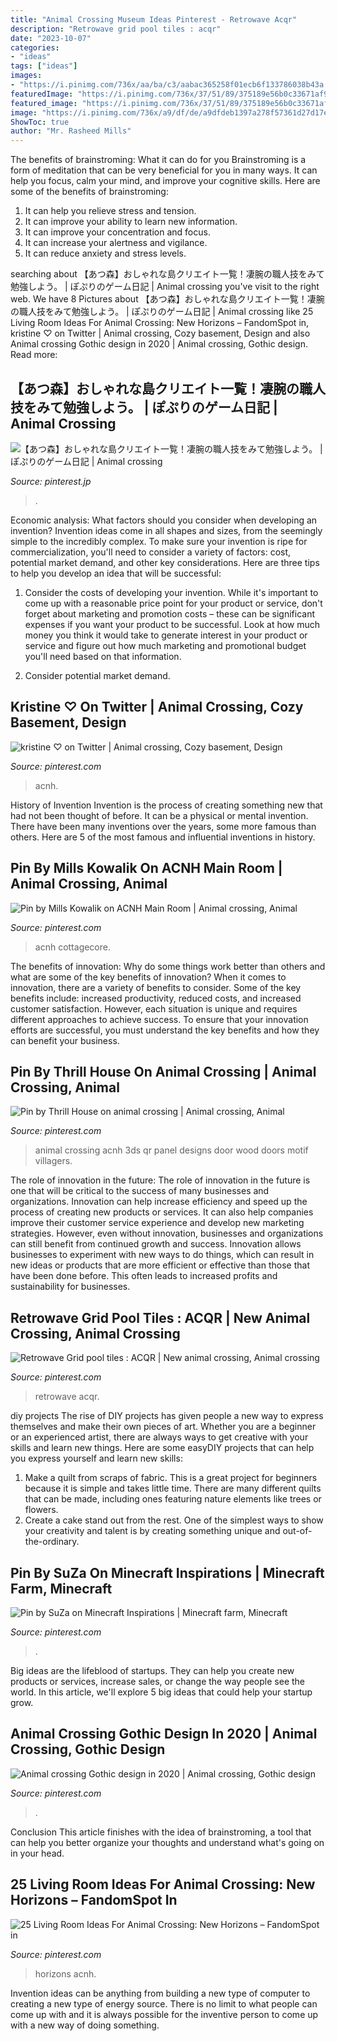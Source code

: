 ```yaml
---
title: "Animal Crossing Museum Ideas Pinterest - Retrowave Acqr"
description: "Retrowave grid pool tiles : acqr"
date: "2023-10-07"
categories:
- "ideas"
tags: ["ideas"]
images:
- "https://i.pinimg.com/736x/aa/ba/c3/aabac365258f01ecb6f133786038b43a.jpg"
featuredImage: "https://i.pinimg.com/736x/37/51/89/375189e56b0c33671af9643f7171b9a9.jpg"
featured_image: "https://i.pinimg.com/736x/37/51/89/375189e56b0c33671af9643f7171b9a9.jpg"
image: "https://i.pinimg.com/736x/a9/df/de/a9dfdeb1397a278f57361d27d17eec37.jpg"
ShowToc: true
author: "Mr. Rasheed Mills"
---
```



The benefits of brainstroming: What it can do for you
Brainstroming is a form of meditation that can be very beneficial for you in many ways. It can help you focus, calm your mind, and improve your cognitive skills. Here are some of the benefits of brainstroming: 
1. It can help you relieve stress and tension.
2. It can improve your ability to learn new information.
3. It can improve your concentration and focus. 
4. It can increase your alertness and vigilance. 
5. It can reduce anxiety and stress levels.

	

		
searching about 【あつ森】おしゃれな島クリエイト一覧！凄腕の職人技をみて勉強しよう。 | ぽぷりのゲーム日記 | Animal crossing you've visit to the right web. We have 8 Pictures about 【あつ森】おしゃれな島クリエイト一覧！凄腕の職人技をみて勉強しよう。 | ぽぷりのゲーム日記 | Animal crossing like 25 Living Room Ideas For Animal Crossing: New Horizons – FandomSpot in, kristine ♡ on Twitter | Animal crossing, Cozy basement, Design and also Animal crossing Gothic design in 2020 | Animal crossing, Gothic design. Read more:
		
    
## 【あつ森】おしゃれな島クリエイト一覧！凄腕の職人技をみて勉強しよう。 | ぽぷりのゲーム日記 | Animal Crossing

<img loading=lazy src="https://i.pinimg.com/736x/37/51/89/375189e56b0c33671af9643f7171b9a9.jpg" onerror="this.onerror=null;this.src='https://tse4.mm.bing.net/th?id=OIP.EooxBnYleV2N06CUaoTKpgHaEK&amp;pid=15.1';" alt="【あつ森】おしゃれな島クリエイト一覧！凄腕の職人技をみて勉強しよう。 | ぽぷりのゲーム日記 | Animal crossing">

_Source: pinterest.jp_

>. 

	

Economic analysis: What factors should you consider when developing an invention?
Invention ideas come in all shapes and sizes, from the seemingly simple to the incredibly complex. To make sure your invention is ripe for commercialization, you'll need to consider a variety of factors: cost, potential market demand, and other key considerations. Here are three tips to help you develop an idea that will be successful: 
1. Consider the costs of developing your invention. While it's important to come up with a reasonable price point for your product or service, don't forget about marketing and promotion costs – these can be significant expenses if you want your product to be successful. Look at how much money you think it would take to generate interest in your product or service and figure out how much marketing and promotional budget you'll need based on that information.

2. Consider potential market demand.

    
## Kristine ♡ On Twitter | Animal Crossing, Cozy Basement, Design

<img loading=lazy src="https://i.pinimg.com/736x/49/34/8a/49348aba00072656ea83360848bfc292.jpg" onerror="this.onerror=null;this.src='https://tse4.mm.bing.net/th?id=OIP.U-G9eWt9ePdOH3nod9PehwHaEK&amp;pid=15.1';" alt="kristine ♡ on Twitter | Animal crossing, Cozy basement, Design">

_Source: pinterest.com_

>acnh. 

	

History of Invention
Invention is the process of creating something new that had not been thought of before. It can be a physical or mental invention. There have been many inventions over the years, some more famous than others. Here are 5 of the most famous and influential inventions in history.

    
## Pin By Mills Kowalik On ACNH Main Room | Animal Crossing, Animal

<img loading=lazy src="https://i.pinimg.com/736x/4d/70/ce/4d70ce6ccc22b1da26f95e4b9b108c1b.jpg" onerror="this.onerror=null;this.src='https://tse4.mm.bing.net/th?id=OIP.nLS4iw3aQ56FXoRlrS8hlQHaEf&amp;pid=15.1';" alt="Pin by Mills Kowalik on ACNH Main Room | Animal crossing, Animal">

_Source: pinterest.com_

>acnh cottagecore. 

	

The benefits of innovation: Why do some things work better than others and what are some of the key benefits of innovation?
When it comes to innovation, there are a variety of benefits to consider. Some of the key benefits include: increased productivity, reduced costs, and increased customer satisfaction. However, each situation is unique and requires different approaches to achieve success. To ensure that your innovation efforts are successful, you must understand the key benefits and how they can benefit your business.

    
## Pin By Thrill House On Animal Crossing | Animal Crossing, Animal

<img loading=lazy src="https://i.pinimg.com/736x/be/23/bd/be23bd2cc809da5c5ecb7e5af1f98f63.jpg" onerror="this.onerror=null;this.src='https://tse2.mm.bing.net/th?id=OIP.oOIVTh52ATBdAbijQy2udgHaHa&amp;pid=15.1';" alt="Pin by Thrill House on animal crossing | Animal crossing, Animal">

_Source: pinterest.com_

>animal crossing acnh 3ds qr panel designs door wood doors motif villagers. 

	

The role of innovation in the future:
The role of innovation in the future is one that will be critical to the success of many businesses and organizations. Innovation can help increase efficiency and speed up the process of creating new products or services. It can also help companies improve their customer service experience and develop new marketing strategies.
However, even without innovation, businesses and organizations can still benefit from continued growth and success. Innovation allows businesses to experiment with new ways to do things, which can result in new ideas or products that are more efficient or effective than those that have been done before. This often leads to increased profits and sustainability for businesses.

    
## Retrowave Grid Pool Tiles : ACQR | New Animal Crossing, Animal Crossing

<img loading=lazy src="https://i.pinimg.com/736x/db/10/50/db105085ed01615e7fd626c72c562b26.jpg" onerror="this.onerror=null;this.src='https://tse2.mm.bing.net/th?id=OIP.a2kT7ifnziBp2m5jdeTWzQHaJ3&amp;pid=15.1';" alt="Retrowave Grid pool tiles : ACQR | New animal crossing, Animal crossing">

_Source: pinterest.com_

>retrowave acqr. 

	

diy projects
The rise of DIY projects has given people a new way to express themselves and make their own pieces of art. Whether you are a beginner or an experienced artist, there are always ways to get creative with your skills and learn new things. Here are some easyDIY projects that can help you express yourself and learn new skills:
1) Make a quilt from scraps of fabric. This is a great project for beginners because it is simple and takes little time. There are many different quilts that can be made, including ones featuring nature elements like trees or flowers.
2) Create a cake stand out from the rest. One of the simplest ways to show your creativity and talent is by creating something unique and out-of-the-ordinary.

    
## Pin By SuZa On Minecraft Inspirations | Minecraft Farm, Minecraft

<img loading=lazy src="https://i.pinimg.com/736x/a9/df/de/a9dfdeb1397a278f57361d27d17eec37.jpg" onerror="this.onerror=null;this.src='https://tse1.mm.bing.net/th?id=OIP.dhLWgw60vBTO_drbz1XMngHaHa&amp;pid=15.1';" alt="Pin by SuZa on Minecraft Inspirations | Minecraft farm, Minecraft">

_Source: pinterest.com_

>. 

	

Big ideas are the lifeblood of startups. They can help you create new products or services, increase sales, or change the way people see the world. In this article, we'll explore 5 big ideas that could help your startup grow.

    
## Animal Crossing Gothic Design In 2020 | Animal Crossing, Gothic Design

<img loading=lazy src="https://i.pinimg.com/736x/aa/ba/c3/aabac365258f01ecb6f133786038b43a.jpg" onerror="this.onerror=null;this.src='https://tse4.mm.bing.net/th?id=OIP.Vz2RyQG1KHZH30YeXKM1jQHaMh&amp;pid=15.1';" alt="Animal crossing Gothic design in 2020 | Animal crossing, Gothic design">

_Source: pinterest.com_

>. 

	

Conclusion
This article finishes with the idea of brainstroming, a tool that can help you better organize your thoughts and understand what's going on in your head.

    
## 25 Living Room Ideas For Animal Crossing: New Horizons – FandomSpot In

<img loading=lazy src="https://i.pinimg.com/736x/a1/40/64/a14064c95be0935fe6701ccd67c6e63f.jpg" onerror="this.onerror=null;this.src='https://tse4.mm.bing.net/th?id=OIP.wPlhc2Z-LDZcD6hwIiuNrQHaEK&amp;pid=15.1';" alt="25 Living Room Ideas For Animal Crossing: New Horizons – FandomSpot in">

_Source: pinterest.com_

>horizons acnh. 

	

Invention ideas can be anything from building a new type of computer to creating a new type of energy source. There is no limit to what people can come up with and it is always possible for the inventive person to come up with a new way of doing something.

